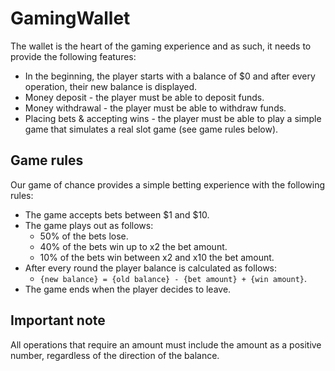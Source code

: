 # GamingWallet

The wallet is the heart of the gaming experience and as such, it needs to provide the following features:

- In the beginning, the player starts with a balance of $0 and after every operation, their new balance is displayed.
- Money deposit - the player must be able to deposit funds.
- Money withdrawal - the player must be able to withdraw funds.
- Placing bets & accepting wins - the player must be able to play a simple game that simulates a real slot game (see game rules below).

## Game rules

Our game of chance provides a simple betting experience with the following rules:

- The game accepts bets between $1 and $10.
- The game plays out as follows:
    - 50% of the bets lose.
    - 40% of the bets win up to x2 the bet amount.
    - 10% of the bets win between x2 and x10 the bet amount.
- After every round the player balance is calculated as follows: 
    - `{new balance} = {old balance} - {bet amount} + {win amount}`.
- The game ends when the player decides to leave.

## Important note

All operations that require an amount must include the amount as a positive number, regardless of the direction of the balance.
